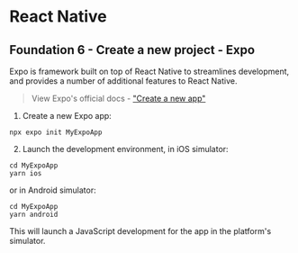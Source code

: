 # React Native

## Foundation 6 - Create a new project - Expo

Expo is framework built on top of React Native to streamlines development, and provides a number of additional features to React Native.

> View Expo's official docs - ["Create a new app"](https://docs.expo.io/get-started/create-a-new-app/)

1. Create a new Expo app:

```
npx expo init MyExpoApp
```

2. Launch the development environment, in iOS simulator:

```
cd MyExpoApp
yarn ios
```

or in Android simulator:

```
cd MyExpoApp
yarn android
```

This will launch a JavaScript development for the app in the platform's simulator.
